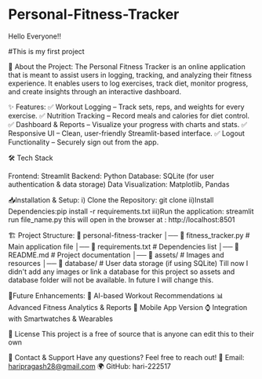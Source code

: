 # Personal-Fitness-Tracker

Hello Everyone!!

#This is my first project 

🚀 About the Project:
The Personal Fitness Tracker is an online application that is meant to assist users in logging, tracking, and analyzing their fitness experience. It enables users to log exercises, track diet, monitor progress, and create insights through an interactive dashboard.

✨ Features:
✅ Workout Logging – Track sets, reps, and weights for every exercise.
✅ Nutrition Tracking – Record meals and calories for diet control.
✅ Dashboard & Reports – Visualize your progress with charts and stats.
✅ Responsive UI – Clean, user-friendly Streamlit-based interface.
✅ Logout Functionality – Securely sign out from the app.

🛠 Tech Stack

Frontend: Streamlit
Backend: Python
Database: SQLite (for user authentication & data storage)
Data Visualization: Matplotlib, Pandas

📥Installation & Setup:
i) Clone the Repository: git clone 
ii)Install Dependencies:pip install  -r requirements.txt
iii)Run the application: streamlit run file_name.py
    this will open in the browser at : http://localhost:8501

🏗 Project Structure:
📂 personal-fitness-tracker
│── 📜 fitness_tracker.py      # Main application file
│── 📜 requirements.txt        # Dependencies list
│── 📜 README.md               # Project documentation
│── 📂 assets/                 # Images and resources
│── 📂 database/               # User data storage (if using SQLite)
Till now I didn't add any images or link a database for this project so assets and database folder will not be available. In future I will change this.

🎯Future Enhancements:
🚀 AI-based Workout Recommendations
📊 Advanced Fitness Analytics & Reports
📱 Mobile App Version
⌚ Integration with Smartwatches & Wearables

📜 License
This project is a free of source that is anyone can edit this to their own

💬 Contact & Support
Have any questions? Feel free to reach out!
📧 Email: haripragash28@gmail.com
🌍 GitHub: hari-222517
